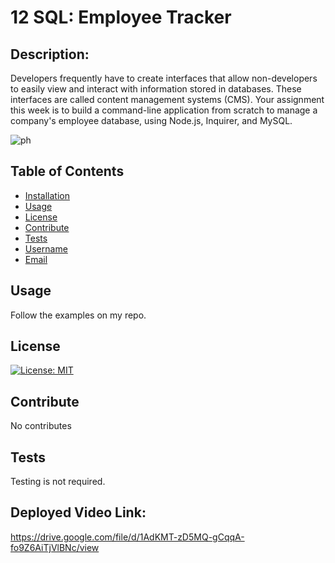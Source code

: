 # 12 SQL: Employee Tracker

## Description:

Developers frequently have to create interfaces that allow non-developers to easily view and interact with information stored in databases. 
These interfaces are called content management systems (CMS). Your assignment this week is to build a command-line application from scratch to manage 
a company's employee database, using Node.js, Inquirer, and MySQL.

![ph](https://github.com/Farjana-04/Logo-Generate/assets/92415181/ffb85620-d713-4ea9-8819-0f3c063af23b)

## Table of Contents
- [Installation](#installation)
- [Usage](#usage)
- [License](#license)
- [Contribute](#contribute)
- [Tests](#tests)
- [Username](#username)
- [Email](#email)

## Usage
Follow the examples on my repo.

## License
[![License: MIT](https://img.shields.io/badge/License-MIT-yellow.svg)](https://opensource.org/licenses/MIT)

## Contribute
No contributes

## Tests
Testing is not required.

## Deployed Video Link:
https://drive.google.com/file/d/1AdKMT-zD5MQ-gCqqA-fo9Z6AiTjVlBNc/view



